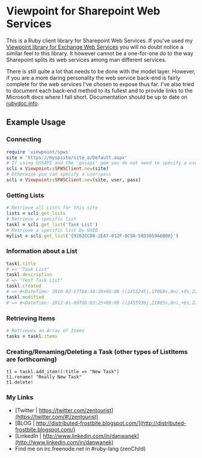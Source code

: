 Viewpoint for Sharepoint Web Services
================================
This is a Ruby client library for Sharepoint Web Services. If you've used my [Viewpoint library for Exchange Web Services](https://github.com/zenchild/Viewpoint) you will no doubt notice a similar feel to this library.  It however cannot be a one-for-one do to the way Sharepoint splits its web services among man different services.

There is still quite a lot that needs to be done with the model layer. However, if you are a more daring personality the web service back-end is fairly complete for the web services I've chosen to expose thus far. I've also tried to document each back-end method to its fullest and to provide links to the Microsoft docs where I fall short. Documentation should be up to date on [rubydoc.info](http://rubydoc.info/github/zenchild/viewpoint-spws/frames).


## Example Usage

### Connecting
```ruby
require 'viewpoint/spws'
site = 'https://myspsite/site_a/Default.aspx'
# If using GSSAPI and the 'gssapi' gem you do not need to specify a user/pass
scli = Viewpoint::SPWSClient.new(site)
# Otherwise you can specify a user/pass
scli = Viewpoint::SPWSClient.new(site, user, pass)
```

### Getting Lists
```ruby
# Retrieve all Lists for this site
lists = scli.get_lists
# Retrieve a specific list
taskl = scli.get_list('Task List')
# Retrieve a specific list by GUID
mylist = scli.get_list('{9202CCD0-2EA7-012F-0C9A-58D3859A6B00}')
```

### Information about a List
```ruby
taskl.title
# => "Task List" 
taskl.description
# => "Test Task List" 
taskl.created
# => #<DateTime: 2010-02-17T04:44:28+00:00 ((2455245j,17068s,0n),+0s,2299161j)> 
taskl.modified 
# => #<DateTime: 2012-01-09T06:03:25+00:00 ((2455936j,21805s,0n),+0s,2299161j)> 
```

### Retrieving Items
```ruby
# Retrieves an Array of Items
tasks = taskl.items
```

### Creating/Renaming/Deleting a Task (other types of ListItems are forthcoming)
```
t1 = taskl.add_item!(:title => "New Task")
t1.rename! "Really New Task"
t1.delete!
```

### My Links
- [Twitter | https://twitter.com/zentourist](https://twitter.com/#!/zentourist)
- [BLOG | http://distributed-frostbite.blogspot.com/](http://distributed-frostbite.blogspot.com/)
- [LinkedIn | http://www.linkedin.com/in/danwanek](http://www.linkedin.com/in/danwanek)
- Find me on irc.freenode.net in #ruby-lang (zenChild)
